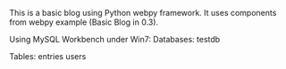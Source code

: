 This is a basic blog using Python webpy framework. It uses components from webpy example (Basic Blog in 0.3).

Using MySQL Workbench under Win7:
Databases:
testdb

Tables:
entries
users


